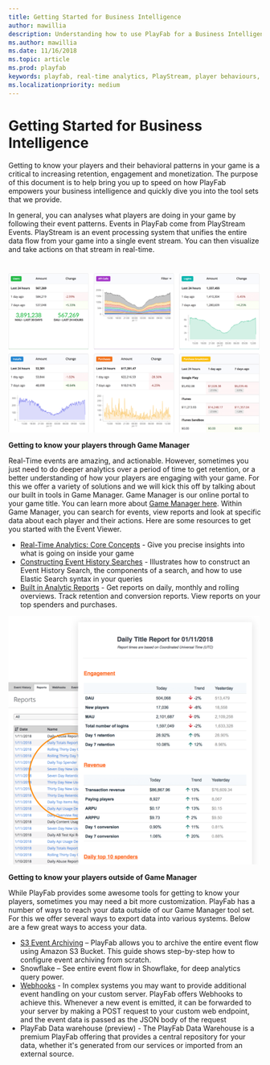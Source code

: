 ```yaml
---
title: Getting Started for Business Intelligence
author: mawillia
description: Understanding how to use PlayFab for a Business Intelligence Persona
ms.author: mawillia
ms.date: 11/16/2018
ms.topic: article
ms.prod: playfab
keywords: playfab, real-time analytics, PlayStream, player behaviours, event archiving, data export, player data, webhooks, analytic reporting, reports
ms.localizationpriority: medium
---
```


# Getting Started for Business Intelligence

Getting to know your players and their behavioral patterns in your game is a critical to increasing retention, engagement and monetization.   The purpose of this document is to help bring you up to speed on how PlayFab empowers your business intelligence and quickly dive you into the tool sets that we provide.

In general, you can analyses what players are doing in your game by following their event patterns.  Events in PlayFab come from PlayStream Events.  PlayStream is an event processing system that unifies the entire data flow from your game into a single event stream. You can then visualize and take actions on that stream in real-time.
#
<img alt="Analytic Dashboards" src="images/analytics-dashboard.png" width="500" />

**Getting to know your players through Game Manager**

Real-Time events are amazing, and actionable.  However, sometimes you just need to do deeper analytics over a period of time to get retention, or a better understanding of how your players are engaging with your game.  For this we offer a variety of solutions and we will kick this off by talking about our built in tools in Game Manager.   Game Manager is our online portal to your game title.  You can learn more about [Game Manager here](https://review.docs.microsoft.com/en-us/gaming/playfab/features/config/gamemanager/).   Within Game Manager, you can search for events, view reports and look at specific data about each player and their actions.   Here are some resources to get you started with the Event Viewer.

- [Real-Time Analytics: Core Concepts](https://review.docs.microsoft.com/en-us/gaming/playfab/features/analytics/metrics/real-time-analytics-core-concepts) - Give you precise insights into what is going on inside your game
- [Constructing Event History Searches](https://review.docs.microsoft.com/en-us/gaming/playfab/features/analytics/metrics/constructing-an-event-history-search) - Illustrates how to construct an Event History Search, the components of a search, and how to use Elastic Search syntax in your queries
- [Built in Analytic Reports](https://review.docs.microsoft.com/en-us/gaming/playfab/features/analytics/reports/analytics-reports) - Get reports on daily, monthly and rolling overviews.  Track retention and conversion reports.  View reports on your top spenders and purchases.

<img alt="Analytic Reporting" src="images/analytics-reports.png" width="500" />

**Getting to know your players outside of Game Manager**

While PlayFab provides some awesome tools for getting to know your players, sometimes you may need a bit more customization.  PlayFab has a number of ways to reach your data outside of our Game Manager tool set.   For this we offer several ways to export data into various systems.  Below are a few great ways to access your data.

- [S3 Event Archiving](https://review.docs.microsoft.com/en-us/gaming/playfab/features/analytics/metrics/s3-event-archiving) – PlayFab allows you to archive the entire event flow using Amazon S3 Bucket. This guide shows step-by-step how to configure event archiving from scratch.
- Snowflake – See entire event flow in Showflake, for deep analytics query power.
- [Webhooks](https://review.docs.microsoft.com/en-us/gaming/playfab/features/analytics/metrics/webhooks) - In complex systems you may want to provide additional event handling on your custom server. PlayFab offers Webhooks to achieve this. Whenever a new event is emitted, it can be forwarded to your server by making a POST request to your custom web endpoint, and the event data is passed as the JSON body of the request
- PlayFab Data warehouse (preview) - The PlayFab Data Warehouse  is a premium PlayFab offering that provides a central repository for your data, whether it&#39;s generated from our services or imported from an external source.